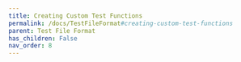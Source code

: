 ```yaml
---
title: Creating Custom Test Functions
permalink: /docs/TestFileFormat#creating-custom-test-functions
parent: Test File Format
has_children: False
nav_order: 8
---
```

